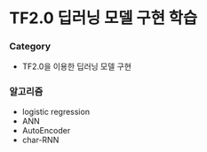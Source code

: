 # TF2.0 딥러닝 모델 구현 학습

### Category
- TF2.0을 이용한 딥러닝 모델 구현

### 알고리즘
- logistic regression
- ANN
- AutoEncoder
- char-RNN
